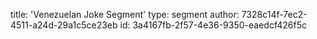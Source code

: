 title: 'Venezuelan Joke Segment'
type: segment
author: 7328c14f-7ec2-4511-a24d-29a1c5ce23eb
id: 3a4167fb-2f57-4e36-9350-eaedcf426f5c
